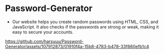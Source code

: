# Password-Generator
* Our website helps you create random passwords using HTML, CSS, and JavaScript. It also checks if the passwords are strong or weak, making it easy to secure your accounts.


https://github.com/harsuuu/Password-Generator/assets/107912873/01910f4a-15b8-4783-b478-33f860efb1c4

